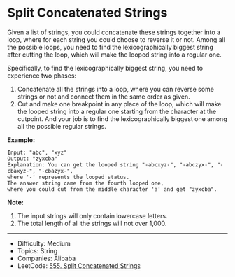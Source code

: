 # Split Concatenated Strings

Given a list of strings, you could concatenate these strings together into a loop, where for each string you could choose to reverse it or not. Among all the possible loops, you need to find the lexicographically biggest string after cutting the loop, which will make the looped string into a regular one.

Specifically, to find the lexicographically biggest string, you need to experience two phases:

1. Concatenate all the strings into a loop, where you can reverse some strings or not and connect them in the same order as given.
2. Cut and make one breakpoint in any place of the loop, which will make the looped string into a regular one starting from the character at the cutpoint.
And your job is to find the lexicographically biggest one among all the possible regular strings.

**Example:**
```
Input: "abc", "xyz"
Output: "zyxcba"
Explanation: You can get the looped string "-abcxyz-", "-abczyx-", "-cbaxyz-", "-cbazyx-", 
where '-' represents the looped status. 
The answer string came from the fourth looped one, 
where you could cut from the middle character 'a' and get "zyxcba".
```
**Note:**
1. The input strings will only contain lowercase letters.
2. The total length of all the strings will not over 1,000.

---

* Difficulty: Medium
* Topics: String
* Companies: Alibaba
* LeetCode: [555. Split Concatenated Strings](https://leetcode.com/problems/split-concatenated-strings/description/)
